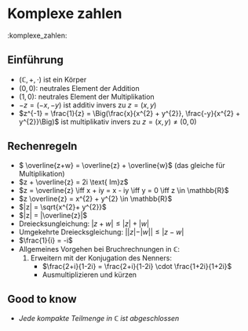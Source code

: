 # Komplexe zahlen
:komplexe_zahlen:

## Einführung
- $(\mathbb{C}, +, \cdot )$ ist ein Körper
- $(0,0):$ neutrales Element der Addition
- $(1,0):$ neutrales Element der Multiplikation
- $-z = (-x, -y)$ ist additiv invers zu $z = (x, y)$
- $z^{-1} = \frac{1}{z} = \Big(\frac{x}{x^{2} + y^{2}}, \frac{-y}{x^{2} + y^{2}}\Big)$ ist multiplikativ invers zu $z = (x,y) \neq (0,0)$

## Rechenregeln
- $ \overline{z+w} = \overline{z} + \overline{w}$ (das gleiche für Multiplikation)
- $z + \overline{z} = 2i \text{ Im}z$
- $z = \overline{z} \iff x + iy = x - iy \iff y = 0 \iff z \in \mathbb{R}$
- $z \overline{z} = x^{2} + y^{2} \in \mathbb{R}$
- $|z| = \sqrt{x^{2}+ y^{2}}$
- $|z| = |\overline{z}|$
- Dreiecksungleichung: $|z+w| \le |z|+|w|$
- Umgekehrte Dreiecksgleichung: $||z| - |w|| \le |z-w|$
- $\frac{1}{i} = -i$
- Allgemeines Vorgehen bei Bruchrechnungen in $\mathbb{C}$:
	1. Erweitern mit der Konjugation des Nenners:
		- $\frac{2+i}{1-2i} = \frac{2+i}{1-2i} \cdot \frac{1+2i}{1+2i}$ 
		- Ausmultiplizieren und kürzen

## Good to know
- *Jede kompakte Teilmenge in* $\mathbb{C}$ *ist abgeschlossen*
